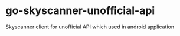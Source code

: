 # go-skyscanner-unofficial-api
Skyscanner client for unofficial API which used in android application

